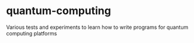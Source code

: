 # quantum-computing
Various tests and experiments to learn how to write programs for quantum computing platforms
